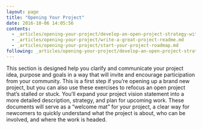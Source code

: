 ```yaml
---
layout: page
title: "Opening Your Project"
date: 2016-10-06 14:05:56
contents:
  - _articles/opening-your-project/develop-an-open-project-strategy-with-open-canvas.md
  - _articles/opening-your-project/write-a-great-project-readme.md
  - _articles/opening-your-project/start-your-project-roadmap.md
following: _articles/opening-your-project/develop-an-open-project-strategy-with-open-canvas.md
---
```


This section is designed help you clarify and communicate your project idea, purpose and goals in a way that will invite and encourage participation from your community. This is a first step if you’re opening up a brand new project, but you can also use these exercises to refocus an open project that’s stalled or stuck. You’ll expand your project vision statement into a more detailed description, strategy, and plan for upcoming work. These documents will serve as a  “welcome mat” for your project, a clear way for newcomers to quickly understand what the project is about, who can be involved, and where the work is headed.